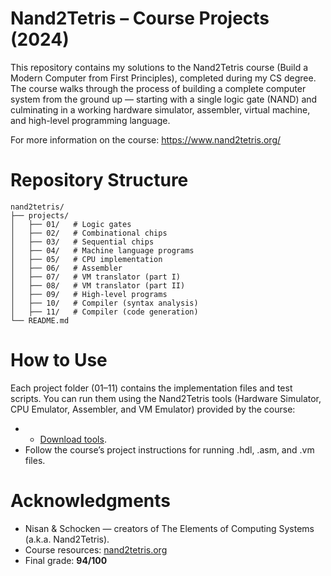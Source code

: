 # Nand2Tetris – Course Projects (2024)

This repository contains my solutions to the Nand2Tetris course (Build a Modern Computer from First Principles), completed during my CS degree.
The course walks through the process of building a complete computer system from the ground up — starting with a single logic gate (NAND) and culminating in a working hardware simulator, assembler, virtual machine, and high-level programming language.

For more information on the course:
https://www.nand2tetris.org/

# Repository Structure
```text
nand2tetris/
├── projects/
│   ├── 01/   # Logic gates
│   ├── 02/   # Combinational chips
│   ├── 03/   # Sequential chips
│   ├── 04/   # Machine language programs
│   ├── 05/   # CPU implementation
│   ├── 06/   # Assembler
│   ├── 07/   # VM translator (part I)
│   ├── 08/   # VM translator (part II)
│   ├── 09/   # High-level programs
│   ├── 10/   # Compiler (syntax analysis)
│   ├── 11/   # Compiler (code generation)
└── README.md
```

# How to Use
Each project folder (01–11) contains the implementation files and test scripts.
You can run them using the Nand2Tetris tools (Hardware Simulator, CPU Emulator, Assembler, and VM Emulator) provided by the course:
- - [Download tools](https://www.nand2tetris.org/software).
- Follow the course’s project instructions for running .hdl, .asm, and .vm files.

# Acknowledgments
- Nisan & Schocken — creators of The Elements of Computing Systems (a.k.a. Nand2Tetris).
- Course resources: [nand2tetris.org](nand2tetris.org)
- Final grade: **94/100**
